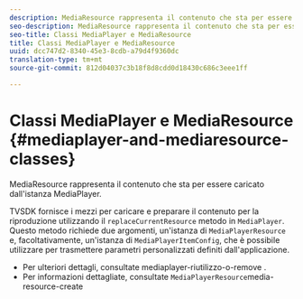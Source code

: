 ```yaml
---
description: MediaResource rappresenta il contenuto che sta per essere caricato dall'istanza MediaPlayer.
seo-description: MediaResource rappresenta il contenuto che sta per essere caricato dall'istanza MediaPlayer.
seo-title: Classi MediaPlayer e MediaResource
title: Classi MediaPlayer e MediaResource
uuid: dcc747d2-8340-45e3-8cdb-a79d4f9360dc
translation-type: tm+mt
source-git-commit: 812d04037c3b18f8d8cdd0d18430c686c3eee1ff

---
```



# Classi MediaPlayer e MediaResource {#mediaplayer-and-mediaresource-classes}

MediaResource rappresenta il contenuto che sta per essere caricato dall&#39;istanza MediaPlayer.

<!--<a id="section_431AB7221E0249BF949EC72EEB9B428A"></a>-->

TVSDK fornisce i mezzi per caricare e preparare il contenuto per la riproduzione utilizzando il `replaceCurrentResource` metodo in `MediaPlayer`. Questo metodo richiede due argomenti, un&#39;istanza di `MediaPlayerResource` e, facoltativamente, un&#39;istanza di `MediaPlayerItemConfig`, che è possibile utilizzare per trasmettere parametri personalizzati definiti dall&#39;applicazione.

* Per ulteriori dettagli, consultate mediaplayer-riutilizzo-o-remove .
* Per informazioni dettagliate, consultate `MediaPlayerResource`media-resource-create

